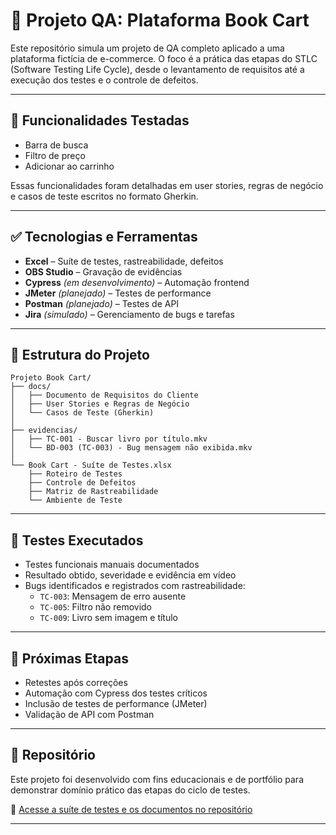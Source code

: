 # 📘 Projeto QA: Plataforma Book Cart

Este repositório simula um projeto de QA completo aplicado a uma plataforma fictícia de e-commerce. O foco é a prática das etapas do STLC (Software Testing Life Cycle), desde o levantamento de requisitos até a execução dos testes e o controle de defeitos.

---

## 📌 Funcionalidades Testadas

- Barra de busca
- Filtro de preço
- Adicionar ao carrinho

Essas funcionalidades foram detalhadas em user stories, regras de negócio e casos de teste escritos no formato Gherkin.

---

## ✅ Tecnologias e Ferramentas

- **Excel** – Suíte de testes, rastreabilidade, defeitos
- **OBS Studio** – Gravação de evidências
- **Cypress** *(em desenvolvimento)* – Automação frontend
- **JMeter** *(planejado)* – Testes de performance
- **Postman** *(planejado)* – Testes de API
- **Jira** *(simulado)* – Gerenciamento de bugs e tarefas

---

## 📁 Estrutura do Projeto

```
Projeto Book Cart/
├── docs/
│   ├── Documento de Requisitos do Cliente
│   ├── User Stories e Regras de Negócio
│   └── Casos de Teste (Gherkin)
│
├── evidencias/
│   ├── TC-001 - Buscar livro por título.mkv
│   └── BD-003 (TC-003) - Bug mensagem não exibida.mkv
│
└── Book Cart - Suíte de Testes.xlsx
    ├── Roteiro de Testes
    ├── Controle de Defeitos
    ├── Matriz de Rastreabilidade
    └── Ambiente de Teste
```

---

## 🧪 Testes Executados

- Testes funcionais manuais documentados
- Resultado obtido, severidade e evidência em vídeo
- Bugs identificados e registrados com rastreabilidade:
  - `TC-003`: Mensagem de erro ausente
  - `TC-005`: Filtro não removido
  - `TC-009`: Livro sem imagem e título

---

## 🔄 Próximas Etapas

- Retestes após correções
- Automação com Cypress dos testes críticos
- Inclusão de testes de performance (JMeter)
- Validação de API com Postman

---

## 📎 Repositório

Este projeto foi desenvolvido com fins educacionais e de portfólio para demonstrar domínio prático das etapas do ciclo de testes.

🔗 [Acesse a suíte de testes e os documentos no repositório](https://github.com/carlosdanieleva55/ProjetoDeTesteBookCart)

---


